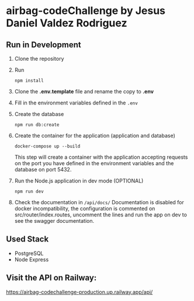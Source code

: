 # airbag-codeChallenge by Jesus Daniel Valdez Rodriguez

## Run in Development

1. Clone the repository
2. Run
   ```
   npm install
   ```
3. Clone the __.env.template__ file and rename the copy to __.env__

4. Fill in the environment variables defined in the ```.env```

5. Create the database
   ```
   npm run db:create
   ```
6. Create the container for the application (application and database)
   ```
   docker-compose up --build
   ```
   This step will create a container with the application accepting requests on the port you have defined in the environment variables and the database on port 5432.

7. Run the Node.js application in dev mode (OPTIONAL)
   ```
   npm run dev
   ```

8. Check the documentation in ```/api/docs/```
Documentation is disabled for docker incompatibility, the configuration is commented on src/router/index.routes, uncomment the lines and run the app on dev to see the swagger documentation.

## Used Stack
* PostgreSQL
* Node Express

## Visit the API on Railway:
https://airbag-codechallenge-production.up.railway.app/api/